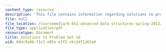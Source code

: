 ```yaml
---
content_type: resource
description: 'This file contains information regarding solutions to problem set 10. '
file: null
file_location: /coursemedia/6-851-advanced-data-structures-spring-2012/0ddc6a86f1c2e05ae3f2cbc2df1263ad_MIT6_851S12_ps10sol.pdf
file_type: application/pdf
resourcetype: Document
title: Solutions to Problem Set 10
uid: 0ddc6a86-f1c2-e05a-e3f2-cbc2df1263ad
---
```

